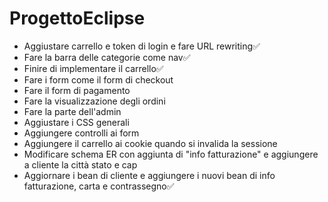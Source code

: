# ProgettoEclipse
<ul>
  <li>Aggiustare carrello e token di login e fare URL rewriting✅</li>
  <li>Fare la barra delle categorie come nav✅</li>
  <li>Finire di implementare il carrello✅</li>
  <li>Fare i form come il form di checkout</li>
  <li>Fare il form di pagamento</li>
  <li>Fare la visualizzazione degli ordini</li>
  <li>Fare la parte dell'admin</li>
  <li>Aggiustare i CSS generali</li>
  <li>Aggiungere controlli ai form</li>
  <li>Aggiungere il carrello ai cookie quando si invalida la sessione</li>
  <li>Modificare schema ER con aggiunta di "info fatturazione" e aggiungere a cliente la città stato e cap</li>
  <li>Aggiornare i bean di cliente e aggiungere i nuovi bean di info fatturazione, carta e contrassegno✅</li>
</ul>
